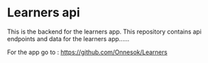 # Learners api

This is the backend for the learners app. This repository contains api endpoints and data for the learners app......

For the app go to : https://github.com/Onnesok/Learners
